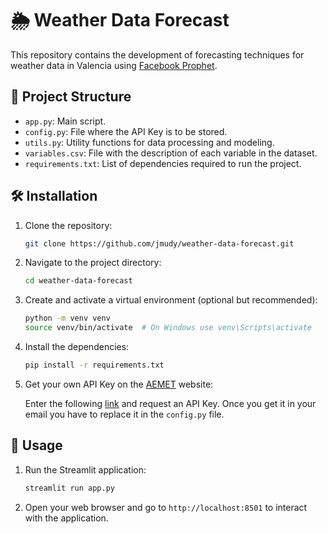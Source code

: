# 🌦️ Weather Data Forecast

This repository contains the development of forecasting techniques for weather data in Valencia using [Facebook Prophet](https://github.com/facebook/prophet).

## 📁 Project Structure

- `app.py`: Main script.
- `config.py`: File where the API Key is to be stored.
- `utils.py`: Utility functions for data processing and modeling.
- `variables.csv`: File with the description of each variable in the dataset.
- `requirements.txt`: List of dependencies required to run the project.

## 🛠️ Installation

1. Clone the repository:

    ```bash
    git clone https://github.com/jmudy/weather-data-forecast.git
    ```

2. Navigate to the project directory:

    ```bash
    cd weather-data-forecast
    ```

3. Create and activate a virtual environment (optional but recommended):

    ```bash
    python -m venv venv
    source venv/bin/activate  # On Windows use venv\Scripts\activate
    ```

4. Install the dependencies:

    ```bash
    pip install -r requirements.txt
    ```

5. Get your own API Key on the [AEMET](https://www.aemet.es/) website:

    Enter the following [link](https://opendata.aemet.es/centrodedescargas/altaUsuario) and request an API Key. Once you get it in your email you have to replace it in the `config.py` file.

## 🚀 Usage

1. Run the Streamlit application:

    ```bash
    streamlit run app.py
    ```

2. Open your web browser and go to `http://localhost:8501` to interact with the application.
